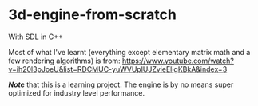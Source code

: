 # 3d-engine-from-scratch
With SDL in C++

Most of what I've learnt (everything except elementary matrix math and a few rendering algorithms) is from:
https://www.youtube.com/watch?v=ih20l3pJoeU&list=RDCMUC-yuWVUplUJZvieEligKBkA&index=3

_**Note**_ that this is a learning project. The engine is by no means super optimized for industry level performance.




